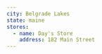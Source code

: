 ```yaml
---
city: Belgrade Lakes
state: maine
stores:
  - name: Day's Store
    address: 182 Main Street
---
```

